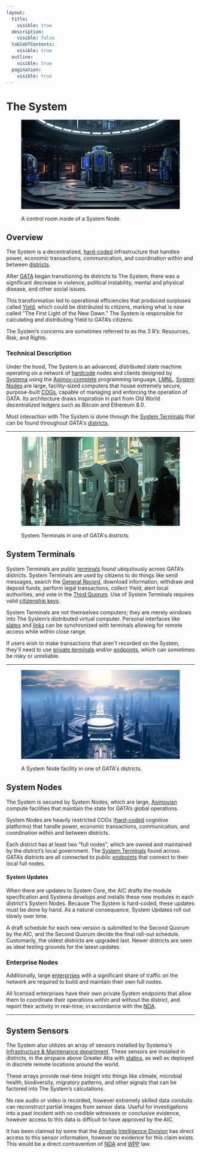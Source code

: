 ```yaml
---
layout:
  title:
    visible: true
  description:
    visible: false
  tableOfContents:
    visible: true
  outline:
    visible: true
  pagination:
    visible: true
---
```


# The System

<figure><img src="../../../.gitbook/assets/system.png" alt=""><figcaption><p>A control room inside of a System Node.</p></figcaption></figure>

## Overview

The System is a decentralized, [hard-coded](../../science-and-tech/hard-code.md) infrastructure that handles power, economic transactions, communication, and coordination within and between [districts](districts.md).

After [GATA](../) began transitioning its districts to The System, there was a significant decrease in violence, political instability, mental and physical disease, and other social issues.

This transformation led to operational efficiencies that produced surpluses called [Yield](yield.md), which could be distributed to citizens, marking what is now called "The First Light of the New Dawn." The System is responsible for calculating and distributing Yield to GATA’s citizens.

The System’s concerns are sometimes referred to as the 3 R’s: Resources, Risk, and Rights.

### Technical Description

Under the hood, The System is an advanced, distributed state machine operating on a network of [hardcode](../../science-and-tech/hard-code.md) nodes and clients designed by [Systema](../enterprise/systema.md) using the [Asimov-complete](../../science-and-tech/asimovian-architecture.md) programming language, [LMNL](../../science-and-tech/hard-code.md#lmnl). [System Nodes](the-system.md#system-nodes) are large, facility-sized computers that house extremely secure, purpose-built [COGs](../../science-and-tech/cogs.md), capable of managing and enforcing the operation of GATA. Its architecture draws inspiration in part from Old World decentralized ledgers such as Bitcoin and Ethereum 8.0.

Most interaction with The System is done through the [System Terminals](the-system.md#system-terminals) that can be found throughout GATA's [districts](districts.md).

***

<figure><img src="../../../.gitbook/assets/nomoney420_a_sci_fi_terminal_in_a_public_place_shaped_like_an_A_8c2b2d98-edec-44f3-a850-8d3a12d5ae5a.png" alt="" width="563"><figcaption><p>System Terminals in one of GATA's districts.</p></figcaption></figure>

## System Terminals

System Terminals are public [terminals](../../science-and-tech/terminals.md) found ubiquitously across GATA’s districts. System Terminals are used by citizens to do things like send messages, search the [General Record](the-general-record.md), download information, withdraw and deposit funds, perform legal transactions, collect Yield, alert local authorities, and vote in the [Third Quorum](governance.md#the-third-quorum). Use of System Terminals requires valid [citizenship keys](keys.md#citizenship-keys).

System Terminals are not themselves computers; they are merely windows into The System’s distributed virtual computer. Personal interfaces like [slates](../../science-and-tech/slates.md) and [links](../../science-and-tech/links.md) can be synchronized with terminals allowing for remote access while within close range.

If users wish to make transactions that aren't recorded on the System, they'll need to use [private terminals](../../science-and-tech/terminals.md) and/or [endpoints](../../science-and-tech/endpoints.md), which can sometimes be risky or unreliable.

***

<figure><img src="../../../.gitbook/assets/districts.png" alt="" width="563"><figcaption><p>A System Node facility in one of GATA's districts.</p></figcaption></figure>

## **System Nodes**

The System is secured by System Nodes, which are large, [Asimovian](../../science-and-tech/asimovian-architecture.md) compute facilities that maintain the state for GATA’s global operations.

System Nodes are heavily restricted COGs ([hard-coded](../../science-and-tech/hard-code.md) cognitive platforms) that handle power, economic transactions, communication, and coordination within and between districts.

Each district has at least two “full nodes”, which are owned and maintained by the district’s local government. The [System Terminals](the-system.md#system-terminals) found across GATA’s districts are all connected to public [endpoints](../../science-and-tech/endpoints.md) that connect to their local full nodes.

#### System Updates

When there are updates to System Core, the AIC drafts the module specification and Systema develops and installs these new modules in each district's System Nodes. Because The System is hard-coded, these updates must be done by hand. As a natural consequence, System Updates roll out slowly over time.&#x20;

A draft schedule for each new version is submitted to the Second Quorum by the AIC, and the Second Quorum decide the final roll-out schedule. Customarily, the oldest districts are upgraded last. Newer districts are seen as ideal testing grounds for the latest updates.

### Enterprise Nodes

Additionally, large [enterprises](../enterprise/) with a significant share of traffic on the network are required to build and maintain their own full nodes.

All licensed enterprises have their own private System endpoints that allow them to coordinate their operations within and without the district, and report their activity in real-time, in accordance with the [NDA](new-dawn-accords.md).

***

## **System Sensors**

The System also utilizes an array of sensors installed by Systema's [Infrastructure & Maintenance department](../enterprise/systema.md#departments). These sensors are installed in districts, in the airspace above Greater Atla with [statics](../../science-and-tech/statics.md), as well as deployed in discrete remote locations around the world.&#x20;

These arrays provide real-time insight into things like climate, microbial health, biodiversity, migratory patterns, and other signals that can be factored into The System’s calculations.&#x20;

No raw audio or video is recorded, however extremely skilled data conduits can reconstruct partial images from sensor data. Useful for investigations into a past incident with no credible witnesses or conclusive evidence, however access to this data is difficult to have approved by the AIC.

It has been claimed by some that the [Angelis](../military-and-defense/angelis.md) [Intelligence Division](../military-and-defense/angelis.md#watchers) has direct access to this sensor information, however no evidence for this claim exists. This would be a direct contravention of [NDA](new-dawn-accords.md) and [WPP](../institutions/atlan-information-control.md#whole-privacy-protection-act) law.
